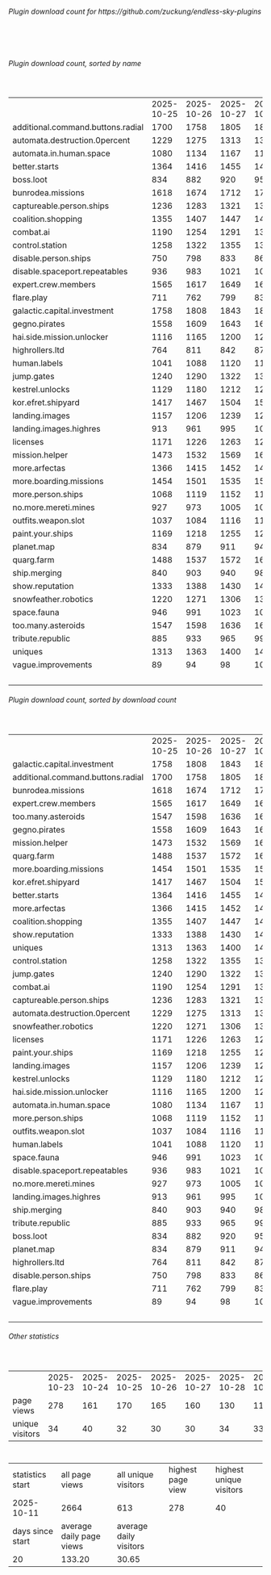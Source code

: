 <h6>Plugin download count for https://github.com/zuckung/endless-sky-plugins</h6><br>
<br>
<h6>Plugin download count, sorted by name</h6><sub><sup><br>
<table>
	<tr>
		<td></td>
		<td>2025-10-25</td>
		<td>2025-10-26</td>
		<td>2025-10-27</td>
		<td>2025-10-28</td>
		<td>2025-10-29</td>
		<td>2025-10-30</td>
		<td>2025-10-31</td>
		<td>today +</td>
	</tr>
	<tr>
		<td>additional.command.buttons.radial</td>
		<td>1700</td>
		<td>1758</td>
		<td>1805</td>
		<td>1850</td>
		<td>1880</td>
		<td>1914</td>
		<td>1952</td>
		<td>+ 38</td>
	</tr>
	<tr>
		<td>automata.destruction.0percent</td>
		<td>1229</td>
		<td>1275</td>
		<td>1313</td>
		<td>1342</td>
		<td>1373</td>
		<td>1403</td>
		<td>1437</td>
		<td>+ 34</td>
	</tr>
	<tr>
		<td>automata.in.human.space</td>
		<td>1080</td>
		<td>1134</td>
		<td>1167</td>
		<td>1197</td>
		<td>1225</td>
		<td>1256</td>
		<td>1287</td>
		<td>+ 31</td>
	</tr>
	<tr>
		<td>better.starts</td>
		<td>1364</td>
		<td>1416</td>
		<td>1455</td>
		<td>1488</td>
		<td>1524</td>
		<td>1562</td>
		<td>1597</td>
		<td>+ 35</td>
	</tr>
	<tr>
		<td>boss.loot</td>
		<td>834</td>
		<td>882</td>
		<td>920</td>
		<td>959</td>
		<td>994</td>
		<td>1025</td>
		<td>1057</td>
		<td>+ 32</td>
	</tr>
	<tr>
		<td>bunrodea.missions</td>
		<td>1618</td>
		<td>1674</td>
		<td>1712</td>
		<td>1745</td>
		<td>1777</td>
		<td>1811</td>
		<td>1843</td>
		<td>+ 32</td>
	</tr>
	<tr>
		<td>captureable.person.ships</td>
		<td>1236</td>
		<td>1283</td>
		<td>1321</td>
		<td>1351</td>
		<td>1380</td>
		<td>1409</td>
		<td>1439</td>
		<td>+ 30</td>
	</tr>
	<tr>
		<td>coalition.shopping</td>
		<td>1355</td>
		<td>1407</td>
		<td>1447</td>
		<td>1479</td>
		<td>1509</td>
		<td>1543</td>
		<td>1573</td>
		<td>+ 30</td>
	</tr>
	<tr>
		<td>combat.ai</td>
		<td>1190</td>
		<td>1254</td>
		<td>1291</td>
		<td>1332</td>
		<td>1370</td>
		<td>1407</td>
		<td>1439</td>
		<td>+ 32</td>
	</tr>
	<tr>
		<td>control.station</td>
		<td>1258</td>
		<td>1322</td>
		<td>1355</td>
		<td>1388</td>
		<td>1421</td>
		<td>1450</td>
		<td>1481</td>
		<td>+ 31</td>
	</tr>
	<tr>
		<td>disable.person.ships</td>
		<td>750</td>
		<td>798</td>
		<td>833</td>
		<td>861</td>
		<td>887</td>
		<td>918</td>
		<td>951</td>
		<td>+ 33</td>
	</tr>
	<tr>
		<td>disable.spaceport.repeatables</td>
		<td>936</td>
		<td>983</td>
		<td>1021</td>
		<td>1053</td>
		<td>1079</td>
		<td>1107</td>
		<td>1139</td>
		<td>+ 32</td>
	</tr>
	<tr>
		<td>expert.crew.members</td>
		<td>1565</td>
		<td>1617</td>
		<td>1649</td>
		<td>1684</td>
		<td>1720</td>
		<td>1758</td>
		<td>1791</td>
		<td>+ 33</td>
	</tr>
	<tr>
		<td>flare.play</td>
		<td>711</td>
		<td>762</td>
		<td>799</td>
		<td>837</td>
		<td>869</td>
		<td>900</td>
		<td>931</td>
		<td>+ 31</td>
	</tr>
	<tr>
		<td>galactic.capital.investment</td>
		<td>1758</td>
		<td>1808</td>
		<td>1843</td>
		<td>1874</td>
		<td>1908</td>
		<td>1938</td>
		<td>1983</td>
		<td>+ 45</td>
	</tr>
	<tr>
		<td>gegno.pirates</td>
		<td>1558</td>
		<td>1609</td>
		<td>1643</td>
		<td>1675</td>
		<td>1704</td>
		<td>1736</td>
		<td>1766</td>
		<td>+ 30</td>
	</tr>
	<tr>
		<td>hai.side.mission.unlocker</td>
		<td>1116</td>
		<td>1165</td>
		<td>1200</td>
		<td>1229</td>
		<td>1258</td>
		<td>1289</td>
		<td>1320</td>
		<td>+ 31</td>
	</tr>
	<tr>
		<td>highrollers.ltd</td>
		<td>764</td>
		<td>811</td>
		<td>842</td>
		<td>872</td>
		<td>904</td>
		<td>937</td>
		<td>968</td>
		<td>+ 31</td>
	</tr>
	<tr>
		<td>human.labels</td>
		<td>1041</td>
		<td>1088</td>
		<td>1120</td>
		<td>1150</td>
		<td>1183</td>
		<td>1212</td>
		<td>1247</td>
		<td>+ 35</td>
	</tr>
	<tr>
		<td>jump.gates</td>
		<td>1240</td>
		<td>1290</td>
		<td>1322</td>
		<td>1353</td>
		<td>1381</td>
		<td>1410</td>
		<td>1445</td>
		<td>+ 35</td>
	</tr>
	<tr>
		<td>kestrel.unlocks</td>
		<td>1129</td>
		<td>1180</td>
		<td>1212</td>
		<td>1240</td>
		<td>1277</td>
		<td>1307</td>
		<td>1338</td>
		<td>+ 31</td>
	</tr>
	<tr>
		<td>kor.efret.shipyard</td>
		<td>1417</td>
		<td>1467</td>
		<td>1504</td>
		<td>1537</td>
		<td>1571</td>
		<td>1601</td>
		<td>1633</td>
		<td>+ 32</td>
	</tr>
	<tr>
		<td>landing.images</td>
		<td>1157</td>
		<td>1206</td>
		<td>1239</td>
		<td>1270</td>
		<td>1304</td>
		<td>1335</td>
		<td>1369</td>
		<td>+ 34</td>
	</tr>
	<tr>
		<td>landing.images.highres</td>
		<td>913</td>
		<td>961</td>
		<td>995</td>
		<td>1028</td>
		<td>1057</td>
		<td>1089</td>
		<td>1119</td>
		<td>+ 30</td>
	</tr>
	<tr>
		<td>licenses</td>
		<td>1171</td>
		<td>1226</td>
		<td>1263</td>
		<td>1298</td>
		<td>1335</td>
		<td>1369</td>
		<td>1409</td>
		<td>+ 40</td>
	</tr>
	<tr>
		<td>mission.helper</td>
		<td>1473</td>
		<td>1532</td>
		<td>1569</td>
		<td>1606</td>
		<td>1642</td>
		<td>1688</td>
		<td>1719</td>
		<td>+ 31</td>
	</tr>
	<tr>
		<td>more.arfectas</td>
		<td>1366</td>
		<td>1415</td>
		<td>1452</td>
		<td>1484</td>
		<td>1518</td>
		<td>1547</td>
		<td>1578</td>
		<td>+ 31</td>
	</tr>
	<tr>
		<td>more.boarding.missions</td>
		<td>1454</td>
		<td>1501</td>
		<td>1535</td>
		<td>1568</td>
		<td>1605</td>
		<td>1639</td>
		<td>1670</td>
		<td>+ 31</td>
	</tr>
	<tr>
		<td>more.person.ships</td>
		<td>1068</td>
		<td>1119</td>
		<td>1152</td>
		<td>1183</td>
		<td>1212</td>
		<td>1245</td>
		<td>1275</td>
		<td>+ 30</td>
	</tr>
	<tr>
		<td>no.more.mereti.mines</td>
		<td>927</td>
		<td>973</td>
		<td>1005</td>
		<td>1033</td>
		<td>1061</td>
		<td>1094</td>
		<td>1125</td>
		<td>+ 31</td>
	</tr>
	<tr>
		<td>outfits.weapon.slot</td>
		<td>1037</td>
		<td>1084</td>
		<td>1116</td>
		<td>1149</td>
		<td>1184</td>
		<td>1215</td>
		<td>1247</td>
		<td>+ 32</td>
	</tr>
	<tr>
		<td>paint.your.ships</td>
		<td>1169</td>
		<td>1218</td>
		<td>1255</td>
		<td>1288</td>
		<td>1323</td>
		<td>1354</td>
		<td>1386</td>
		<td>+ 32</td>
	</tr>
	<tr>
		<td>planet.map</td>
		<td>834</td>
		<td>879</td>
		<td>911</td>
		<td>941</td>
		<td>971</td>
		<td>999</td>
		<td>1030</td>
		<td>+ 31</td>
	</tr>
	<tr>
		<td>quarg.farm</td>
		<td>1488</td>
		<td>1537</td>
		<td>1572</td>
		<td>1602</td>
		<td>1635</td>
		<td>1667</td>
		<td>1698</td>
		<td>+ 31</td>
	</tr>
	<tr>
		<td>ship.merging</td>
		<td>840</td>
		<td>903</td>
		<td>940</td>
		<td>982</td>
		<td>1020</td>
		<td>1056</td>
		<td>1090</td>
		<td>+ 34</td>
	</tr>
	<tr>
		<td>show.reputation</td>
		<td>1333</td>
		<td>1388</td>
		<td>1430</td>
		<td>1461</td>
		<td>1489</td>
		<td>1527</td>
		<td>1558</td>
		<td>+ 31</td>
	</tr>
	<tr>
		<td>snowfeather.robotics</td>
		<td>1220</td>
		<td>1271</td>
		<td>1306</td>
		<td>1337</td>
		<td>1368</td>
		<td>1399</td>
		<td>1431</td>
		<td>+ 32</td>
	</tr>
	<tr>
		<td>space.fauna</td>
		<td>946</td>
		<td>991</td>
		<td>1023</td>
		<td>1052</td>
		<td>1081</td>
		<td>1117</td>
		<td>1148</td>
		<td>+ 31</td>
	</tr>
	<tr>
		<td>too.many.asteroids</td>
		<td>1547</td>
		<td>1598</td>
		<td>1636</td>
		<td>1672</td>
		<td>1705</td>
		<td>1740</td>
		<td>1774</td>
		<td>+ 34</td>
	</tr>
	<tr>
		<td>tribute.republic</td>
		<td>885</td>
		<td>933</td>
		<td>965</td>
		<td>995</td>
		<td>1023</td>
		<td>1053</td>
		<td>1085</td>
		<td>+ 32</td>
	</tr>
	<tr>
		<td>uniques</td>
		<td>1313</td>
		<td>1363</td>
		<td>1400</td>
		<td>1429</td>
		<td>1460</td>
		<td>1491</td>
		<td>1522</td>
		<td>+ 31</td>
	</tr>
	<tr>
		<td>vague.improvements</td>
		<td>89</td>
		<td>94</td>
		<td>98</td>
		<td>106</td>
		<td>109</td>
		<td>112</td>
		<td>115</td>
		<td>+ 3</td>
	</tr>
	<tr>
		<td></td>
		<td></td>
		<td></td>
		<td></td>
		<td></td>
		<td></td>
		<td></td>
		<td>57965</td>
		<td>1336</td>
	</tr>
</table>
</sub></sup>
<h6>Plugin download count, sorted by download count</h6><sub><sup><br>
<table>
	<tr>
		<td></td>
		<td>2025-10-25</td>
		<td>2025-10-26</td>
		<td>2025-10-27</td>
		<td>2025-10-28</td>
		<td>2025-10-29</td>
		<td>2025-10-30</td>
		<td>2025-10-31</td>
		<td>today +</td>
	</tr>
	<tr>
		<td>galactic.capital.investment</td>
		<td>1758</td>
		<td>1808</td>
		<td>1843</td>
		<td>1874</td>
		<td>1908</td>
		<td>1938</td>
		<td>1983</td>
		<td>+ 45</td>
	</tr>
	<tr>
		<td>additional.command.buttons.radial</td>
		<td>1700</td>
		<td>1758</td>
		<td>1805</td>
		<td>1850</td>
		<td>1880</td>
		<td>1914</td>
		<td>1952</td>
		<td>+ 38</td>
	</tr>
	<tr>
		<td>bunrodea.missions</td>
		<td>1618</td>
		<td>1674</td>
		<td>1712</td>
		<td>1745</td>
		<td>1777</td>
		<td>1811</td>
		<td>1843</td>
		<td>+ 32</td>
	</tr>
	<tr>
		<td>expert.crew.members</td>
		<td>1565</td>
		<td>1617</td>
		<td>1649</td>
		<td>1684</td>
		<td>1720</td>
		<td>1758</td>
		<td>1791</td>
		<td>+ 33</td>
	</tr>
	<tr>
		<td>too.many.asteroids</td>
		<td>1547</td>
		<td>1598</td>
		<td>1636</td>
		<td>1672</td>
		<td>1705</td>
		<td>1740</td>
		<td>1774</td>
		<td>+ 34</td>
	</tr>
	<tr>
		<td>gegno.pirates</td>
		<td>1558</td>
		<td>1609</td>
		<td>1643</td>
		<td>1675</td>
		<td>1704</td>
		<td>1736</td>
		<td>1766</td>
		<td>+ 30</td>
	</tr>
	<tr>
		<td>mission.helper</td>
		<td>1473</td>
		<td>1532</td>
		<td>1569</td>
		<td>1606</td>
		<td>1642</td>
		<td>1688</td>
		<td>1719</td>
		<td>+ 31</td>
	</tr>
	<tr>
		<td>quarg.farm</td>
		<td>1488</td>
		<td>1537</td>
		<td>1572</td>
		<td>1602</td>
		<td>1635</td>
		<td>1667</td>
		<td>1698</td>
		<td>+ 31</td>
	</tr>
	<tr>
		<td>more.boarding.missions</td>
		<td>1454</td>
		<td>1501</td>
		<td>1535</td>
		<td>1568</td>
		<td>1605</td>
		<td>1639</td>
		<td>1670</td>
		<td>+ 31</td>
	</tr>
	<tr>
		<td>kor.efret.shipyard</td>
		<td>1417</td>
		<td>1467</td>
		<td>1504</td>
		<td>1537</td>
		<td>1571</td>
		<td>1601</td>
		<td>1633</td>
		<td>+ 32</td>
	</tr>
	<tr>
		<td>better.starts</td>
		<td>1364</td>
		<td>1416</td>
		<td>1455</td>
		<td>1488</td>
		<td>1524</td>
		<td>1562</td>
		<td>1597</td>
		<td>+ 35</td>
	</tr>
	<tr>
		<td>more.arfectas</td>
		<td>1366</td>
		<td>1415</td>
		<td>1452</td>
		<td>1484</td>
		<td>1518</td>
		<td>1547</td>
		<td>1578</td>
		<td>+ 31</td>
	</tr>
	<tr>
		<td>coalition.shopping</td>
		<td>1355</td>
		<td>1407</td>
		<td>1447</td>
		<td>1479</td>
		<td>1509</td>
		<td>1543</td>
		<td>1573</td>
		<td>+ 30</td>
	</tr>
	<tr>
		<td>show.reputation</td>
		<td>1333</td>
		<td>1388</td>
		<td>1430</td>
		<td>1461</td>
		<td>1489</td>
		<td>1527</td>
		<td>1558</td>
		<td>+ 31</td>
	</tr>
	<tr>
		<td>uniques</td>
		<td>1313</td>
		<td>1363</td>
		<td>1400</td>
		<td>1429</td>
		<td>1460</td>
		<td>1491</td>
		<td>1522</td>
		<td>+ 31</td>
	</tr>
	<tr>
		<td>control.station</td>
		<td>1258</td>
		<td>1322</td>
		<td>1355</td>
		<td>1388</td>
		<td>1421</td>
		<td>1450</td>
		<td>1481</td>
		<td>+ 31</td>
	</tr>
	<tr>
		<td>jump.gates</td>
		<td>1240</td>
		<td>1290</td>
		<td>1322</td>
		<td>1353</td>
		<td>1381</td>
		<td>1410</td>
		<td>1445</td>
		<td>+ 35</td>
	</tr>
	<tr>
		<td>combat.ai</td>
		<td>1190</td>
		<td>1254</td>
		<td>1291</td>
		<td>1332</td>
		<td>1370</td>
		<td>1407</td>
		<td>1439</td>
		<td>+ 32</td>
	</tr>
	<tr>
		<td>captureable.person.ships</td>
		<td>1236</td>
		<td>1283</td>
		<td>1321</td>
		<td>1351</td>
		<td>1380</td>
		<td>1409</td>
		<td>1439</td>
		<td>+ 30</td>
	</tr>
	<tr>
		<td>automata.destruction.0percent</td>
		<td>1229</td>
		<td>1275</td>
		<td>1313</td>
		<td>1342</td>
		<td>1373</td>
		<td>1403</td>
		<td>1437</td>
		<td>+ 34</td>
	</tr>
	<tr>
		<td>snowfeather.robotics</td>
		<td>1220</td>
		<td>1271</td>
		<td>1306</td>
		<td>1337</td>
		<td>1368</td>
		<td>1399</td>
		<td>1431</td>
		<td>+ 32</td>
	</tr>
	<tr>
		<td>licenses</td>
		<td>1171</td>
		<td>1226</td>
		<td>1263</td>
		<td>1298</td>
		<td>1335</td>
		<td>1369</td>
		<td>1409</td>
		<td>+ 40</td>
	</tr>
	<tr>
		<td>paint.your.ships</td>
		<td>1169</td>
		<td>1218</td>
		<td>1255</td>
		<td>1288</td>
		<td>1323</td>
		<td>1354</td>
		<td>1386</td>
		<td>+ 32</td>
	</tr>
	<tr>
		<td>landing.images</td>
		<td>1157</td>
		<td>1206</td>
		<td>1239</td>
		<td>1270</td>
		<td>1304</td>
		<td>1335</td>
		<td>1369</td>
		<td>+ 34</td>
	</tr>
	<tr>
		<td>kestrel.unlocks</td>
		<td>1129</td>
		<td>1180</td>
		<td>1212</td>
		<td>1240</td>
		<td>1277</td>
		<td>1307</td>
		<td>1338</td>
		<td>+ 31</td>
	</tr>
	<tr>
		<td>hai.side.mission.unlocker</td>
		<td>1116</td>
		<td>1165</td>
		<td>1200</td>
		<td>1229</td>
		<td>1258</td>
		<td>1289</td>
		<td>1320</td>
		<td>+ 31</td>
	</tr>
	<tr>
		<td>automata.in.human.space</td>
		<td>1080</td>
		<td>1134</td>
		<td>1167</td>
		<td>1197</td>
		<td>1225</td>
		<td>1256</td>
		<td>1287</td>
		<td>+ 31</td>
	</tr>
	<tr>
		<td>more.person.ships</td>
		<td>1068</td>
		<td>1119</td>
		<td>1152</td>
		<td>1183</td>
		<td>1212</td>
		<td>1245</td>
		<td>1275</td>
		<td>+ 30</td>
	</tr>
	<tr>
		<td>outfits.weapon.slot</td>
		<td>1037</td>
		<td>1084</td>
		<td>1116</td>
		<td>1149</td>
		<td>1184</td>
		<td>1215</td>
		<td>1247</td>
		<td>+ 32</td>
	</tr>
	<tr>
		<td>human.labels</td>
		<td>1041</td>
		<td>1088</td>
		<td>1120</td>
		<td>1150</td>
		<td>1183</td>
		<td>1212</td>
		<td>1247</td>
		<td>+ 35</td>
	</tr>
	<tr>
		<td>space.fauna</td>
		<td>946</td>
		<td>991</td>
		<td>1023</td>
		<td>1052</td>
		<td>1081</td>
		<td>1117</td>
		<td>1148</td>
		<td>+ 31</td>
	</tr>
	<tr>
		<td>disable.spaceport.repeatables</td>
		<td>936</td>
		<td>983</td>
		<td>1021</td>
		<td>1053</td>
		<td>1079</td>
		<td>1107</td>
		<td>1139</td>
		<td>+ 32</td>
	</tr>
	<tr>
		<td>no.more.mereti.mines</td>
		<td>927</td>
		<td>973</td>
		<td>1005</td>
		<td>1033</td>
		<td>1061</td>
		<td>1094</td>
		<td>1125</td>
		<td>+ 31</td>
	</tr>
	<tr>
		<td>landing.images.highres</td>
		<td>913</td>
		<td>961</td>
		<td>995</td>
		<td>1028</td>
		<td>1057</td>
		<td>1089</td>
		<td>1119</td>
		<td>+ 30</td>
	</tr>
	<tr>
		<td>ship.merging</td>
		<td>840</td>
		<td>903</td>
		<td>940</td>
		<td>982</td>
		<td>1020</td>
		<td>1056</td>
		<td>1090</td>
		<td>+ 34</td>
	</tr>
	<tr>
		<td>tribute.republic</td>
		<td>885</td>
		<td>933</td>
		<td>965</td>
		<td>995</td>
		<td>1023</td>
		<td>1053</td>
		<td>1085</td>
		<td>+ 32</td>
	</tr>
	<tr>
		<td>boss.loot</td>
		<td>834</td>
		<td>882</td>
		<td>920</td>
		<td>959</td>
		<td>994</td>
		<td>1025</td>
		<td>1057</td>
		<td>+ 32</td>
	</tr>
	<tr>
		<td>planet.map</td>
		<td>834</td>
		<td>879</td>
		<td>911</td>
		<td>941</td>
		<td>971</td>
		<td>999</td>
		<td>1030</td>
		<td>+ 31</td>
	</tr>
	<tr>
		<td>highrollers.ltd</td>
		<td>764</td>
		<td>811</td>
		<td>842</td>
		<td>872</td>
		<td>904</td>
		<td>937</td>
		<td>968</td>
		<td>+ 31</td>
	</tr>
	<tr>
		<td>disable.person.ships</td>
		<td>750</td>
		<td>798</td>
		<td>833</td>
		<td>861</td>
		<td>887</td>
		<td>918</td>
		<td>951</td>
		<td>+ 33</td>
	</tr>
	<tr>
		<td>flare.play</td>
		<td>711</td>
		<td>762</td>
		<td>799</td>
		<td>837</td>
		<td>869</td>
		<td>900</td>
		<td>931</td>
		<td>+ 31</td>
	</tr>
	<tr>
		<td>vague.improvements</td>
		<td>89</td>
		<td>94</td>
		<td>98</td>
		<td>106</td>
		<td>109</td>
		<td>112</td>
		<td>115</td>
		<td>+ 3</td>
	</tr>
	<tr>
		<td></td>
		<td></td>
		<td></td>
		<td></td>
		<td></td>
		<td></td>
		<td></td>
		<td>57965</td>
		<td>1336</td>
	</tr>
</table>
</sub></sup>
<h6>Other statistics</h6><sub><sup><br>
<table>
	<tr>
		<td> </td>
		<td>2025-10-23</td>
		<td>2025-10-24</td>
		<td>2025-10-25</td>
		<td>2025-10-26</td>
		<td>2025-10-27</td>
		<td>2025-10-28</td>
		<td>2025-10-29</td>
		<td>2025-10-30</td>
		<td>2025-10-31</td>
	</tr>
	<tr>
		<td>page views</td>
		<td>278</td>
		<td>161</td>
		<td>170</td>
		<td>165</td>
		<td>160</td>
		<td>130</td>
		<td>114</td>
		<td>114</td>
		<td>76</td>
	</tr>
	<tr>
		<td>unique visitors</td>
		<td>34</td>
		<td>40</td>
		<td>32</td>
		<td>30</td>
		<td>30</td>
		<td>34</td>
		<td>33</td>
		<td>33</td>
		<td>23</td>
	</tr>
</table>
<br>
<table>
	<tr>
		<td>statistics start</td>
		<td>all page views</td>
		<td>all unique visitors</td>
		<td>highest page view</td>
		<td>highest unique visitors</td>
	</tr>
	<tr>
		<td>2025-10-11</td>
		<td>2664</td>
		<td>613</td>
		<td>278</td>
		<td>40</td>
	</tr>
	<tr>
		<td>days since start</td>
		<td>average daily page views</td>
		<td>average daily visitors</td>
		<td></td>
		<td></td>
	</tr>
	<tr>
		<td>20</td>
		<td>133.20</td>
		<td>30.65</td>
		<td></td>
		<td></td>
	</tr>
</table>
</sub></sup>
